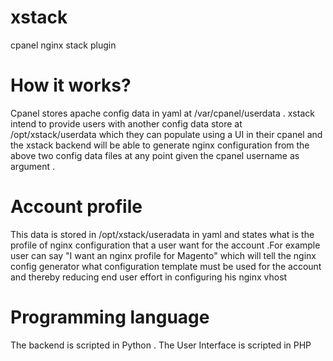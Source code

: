 xstack
======

cpanel nginx stack plugin

How it works?
======
Cpanel stores apache config data in yaml at /var/cpanel/userdata . xstack intend to provide users with another config data store at /opt/xstack/userdata which they can populate using a UI in their cpanel and the xstack backend will be able to generate nginx configuration from the above two config data files at any point given the cpanel username as argument .

Account profile
======
This data is stored in /opt/xstack/useradata in yaml and states what is the profile of nginx configuration that a user want for the account .For example user can say "I want an nginx profile for Magento" which will tell the nginx config generator what configuration template must be used for the account and thereby reducing end user effort in configuring his nginx vhost 

Programming language
======
The backend is scripted in Python . The User Interface is scripted in PHP
